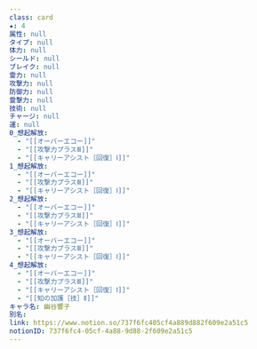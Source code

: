 ```yaml
---
class: card
★: 4
属性: null
タイプ: null
体力: null
シールド: null
ブレイク: null
霊力: null
攻撃力: null
防御力: null
霊撃力: null
技術: null
チャージ: null
運: null
0_想起解放:
  - "[[オーバーエコー]]"
  - "[[攻撃力プラスⅢ]]"
  - "[[キャリーアシスト［回復］Ⅰ]]"
1_想起解放:
  - "[[オーバーエコー]]"
  - "[[攻撃力プラスⅢ]]"
  - "[[キャリーアシスト［回復］Ⅰ]]"
2_想起解放:
  - "[[オーバーエコー]]"
  - "[[攻撃力プラスⅢ]]"
  - "[[キャリーアシスト［回復］Ⅰ]]"
3_想起解放:
  - "[[オーバーエコー]]"
  - "[[攻撃力プラスⅢ]]"
  - "[[キャリーアシスト［回復］Ⅰ]]"
4_想起解放:
  - "[[オーバーエコー]]"
  - "[[攻撃力プラスⅢ]]"
  - "[[キャリーアシスト［回復］Ⅰ]]"
  - "[[知の加護［技］Ⅱ]]"
キャラ名: 幽谷響子
別名: 
link: https://www.notion.so/737f6fc405cf4a889d882f609e2a51c5
notionID: 737f6fc4-05cf-4a88-9d88-2f609e2a51c5
---
```

